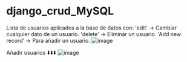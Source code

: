 # django_crud_MySQL
Lista de usuarios aplicados a la base de datos con:
'edit' -> Cambiar cualquier dato de un usuario. 
'delete' -> Eliminar un usuario.
'Add new record' -> Para añadir un usuario.
![image](https://github.com/sergi-espin/django_crud_MySQL/assets/132584932/6501478e-3fad-4dbd-bb6e-dcad175fa3a1)

Añadir usuarios 
⬇️⬇️⬇️
![image](https://github.com/sergi-espin/django_crud_MySQL/assets/132584932/79ae484b-a68a-499d-ad21-76b8cfa2eb4e)
